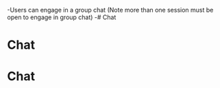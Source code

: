 -Users can engage in a group chat (Note more than one session must be open to engage in group chat) -# Chat
# Chat
# Chat
